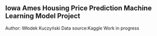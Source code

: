 ## Iowa Ames Housing Price Prediction Machine Learning Model Project
Author: Włodek Kuczyński
Data source:Kaggle
Work in progress
